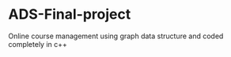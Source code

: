 # ADS-Final-project
Online course management using graph data structure and coded completely in c++

